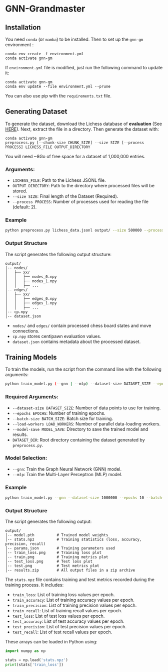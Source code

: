 # GNN-Grandmaster

## Installation

You need `conda` (or `mamba`) to be installed. Then to set up the `gnn-gm` environment :

```shell
conda env create -f environment.yml
conda activate gnn-gm
``` 

If `environment.yml` file is modified, just run the following command to update it:

```shell
conda activate gnn-gm
conda env update --file environment.yml --prune
```  
You can also use pip with the `requirements.txt` file.

## Generating Dataset

To generate the dataset, download the Lichess database of **evaluation**
(See [HERE](https://database.lichess.org/#evals)). Next, extract the file in a directory.
Then generate the dataset with:

```shell
conda activate gnn-gm
preprocess.py [--chunk-size CHUNK_SIZE] --size SIZE [--process PROCESS] LICHESS_FILE OUTPUT_DIRECTORY
```
You will need ~8Go of free space for a dataset of 1,000,000 entries.

### Arguments:
- `LICHESS_FILE`: Path to the Lichess JSONL file.
- `OUTPUT_DIRECTORY`: Path to the directory where processed files will be stored.
- `--size SIZE`: Final length of the Dataset (Required).
- `--process PROCESS`: Number of processes used for reading the file (default: 2).

### Example

```bash
python preprocess.py lichess_data.jsonl output/ --size 500000 --process 2
```

### Output Structure

The script generates the following output structure:
```
output/
│-- nodes/
│   ├── xx/
│   │   ├── nodes_0.npy
│   │   ├── nodes_1.npy
│   │   ├── ...
│-- edges/
│   ├── xx/
│   │   ├── edges_0.npy
│   │   ├── edges_1.npy
│   │   ├── ...
│-- cp.npy
│-- dataset.json
```
- `nodes/` and `edges/` contain processed chess board states and move connections.
- `cp.npy` stores centipawn evaluation values.
- `dataset.json` contains metadata about the processed dataset.

## Training Models

To train the models, run the script from the command line with the following arguments:

```bash
python train_model.py (--gnn | --mlp) --dataset-size DATASET_SIZE --epochs EPOCHS --batch-size BATCH_SIZE --load-workers LOAD_WORKERS --model-save MODEL_SAVE DATASET_DIR
```
### Required Arguments:
- `--dataset-size DATASET_SIZE`: Number of data points to use for training.
- `--epochs EPOCHS`: Number of training epochs.
- `--batch-size BATCH_SIZE`: Batch size for training.
- `--load-workers LOAD_WORKERS`: Number of parallel data-loading workers.
- `--model-save MODEL_SAVE`: Directory to save the trained model and results.
- `DATASET_DIR`: Root directory containing the dataset generated by `preprocess.py`.

### Model Selection:
- `--gnn`: Train the Graph Neural Network (GNN) model.
- `--mlp`: Train the Multi-Layer Perceptron (MLP) model.

### Example

```bash
python train_model.py --gnn --dataset-size 1000000 --epochs 10 --batch-size 256 --load-workers 8 --model-save results/ dataset/
```

### Output Structure

The script generates the following output:
```
output/
│-- model.pth          # Trained model weights
│-- stats.npz          # Training statistics (loss, accuracy, precision, recall)
│-- params.json        # Training parameters used
│-- train_loss.png     # Training loss plot
│-- train.png          # Training metrics plot
│-- test_loss.png      # Test loss plot
│-- test.png           # Test metrics plot
│-- results.zip        # All output files in a zip archive
```

The `stats.npz` file contains training and test metrics recorded during the training process. It includes:
- `train_loss`: List of training loss values per epoch.
- `train_accuracy`: List of training accuracy values per epoch.
- `train_precision`: List of training precision values per epoch.
- `train_recall`: List of training recall values per epoch.
- `test_loss`: List of test loss values per epoch.
- `test_accuracy`: List of test accuracy values per epoch.
- `test_precision`: List of test precision values per epoch.
- `test_recall`: List of test recall values per epoch.

These arrays can be loaded in Python using:

```python
import numpy as np

stats = np.load('stats.npz')
print(stats['train_loss'])
```
